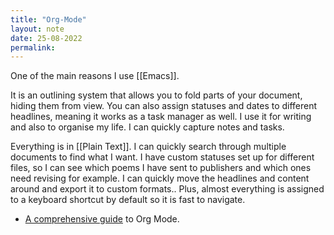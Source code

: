 ```yaml
---
title: "Org-Mode"
layout: note
date: 25-08-2022
permalink:
---
```


One of the main reasons I use [[Emacs]].

It is an outlining system that allows you to fold parts of your document, hiding them from view. You can also assign statuses and dates to different headlines, meaning it works as a task manager as well. I use it for writing and also to organise my life. I can quickly capture notes and tasks.

Everything is in [[Plain Text]]. I can quickly search through multiple documents to find what I want. I have custom statuses set up for different files, so I can see which poems I have sent to publishers and which ones need revising for example. I can quickly move the headlines and content around and export it to custom formats.. Plus, almost everything is assigned to a keyboard shortcut by default so it is fast to navigate.

-   <a href="http://doc.norang.ca/org-mode.html" >A comprehensive guide</a> to Org Mode.
